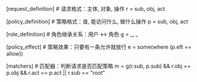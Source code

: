 [request_definition]        # 请求格式：主体, 对象, 操作
r = sub, obj, act

[policy_definition]         # 策略格式：谁, 能访问什么, 做什么操作
p = sub, obj, act

[role_definition]           # 角色继承关系：用户 ↔ 角色
g = _, _

[policy_effect]             # 策略效果：只要有一条允许就放行
e = some(where (p.eft == allow))

[matchers]                  # 匹配器：判断请求是否匹配策略
m = g(r.sub, p.sub) && r.obj == p.obj && r.act == p.act || r.sub == "root"



